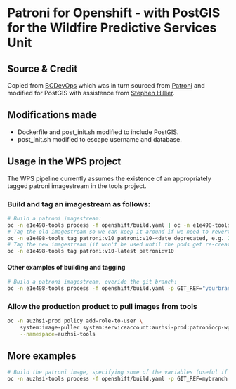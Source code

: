 # Patroni for Openshift - with PostGIS for the Wildfire Predictive Services Unit

## Source & Credit

Copied from [BCDevOps](https://github.com/bcdevOps/platform-services/) which was in turn sourced from [Patroni](https://github.com/zalando/patroni) and modified for PostGIS with assistence from [Stephen Hillier](https://gist.github.com/stephenhillier/17bf0a7365f00c916d80733028f34ae9).

## Modifications made

- Dockerfile and post_init.sh modified to include PostGIS.
- post_init.sh modified to escape username and database.

## Usage in the WPS project

The WPS pipeline currently assumes the existence of an appropriately tagged patroni imagestream in the tools project.

### Build and tag an imagestream as follows:

```bash
# Build a patroni imagestream:
oc -n e1e498-tools process -f openshift/build.yaml | oc -n e1e498-tools apply -f -
# Tag the old imagestream so we can keep it around if we need to revert:
oc -n e1e498-tools tag patroni:v10 patroni:v10-<date deprecated, e.g. 20200826>
# Tag the new imagestream (it won't be used until the pods get re-created):
oc -n e1e498-tools tag patroni:v10-latest patroni:v10
```

#### Other examples of building and tagging

```bash
# Build a patroni imagestream, overide the git branch:
oc -n e1e498-tools process -f openshift/build.yaml -p GIT_REF="yourbranchnamehere"  | oc -n e1e498-tools apply -f -
```

### Allow the production product to pull images from tools

```bash
oc -n auzhsi-prod policy add-role-to-user \
    system:image-puller system:serviceaccount:auzhsi-prod:patroniocp-wps-prod \
    --namespace=auzhsi-tools
```

## More examples

```bash
# Build the patroni image, specifying some of the variables (useful if you're testing)
oc -n auzhsi-tools process -f openshift/build.yaml -p GIT_REF=mybranch -p VERSION=yourtag | oc -n auzhsi-tools apply -f -
```
